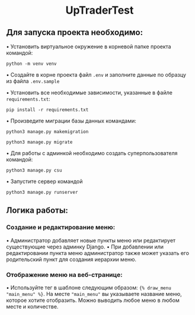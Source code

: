 <h1 align="center">UpTraderTest</a> 
<h2 align="left">Для запуска проекта необходимо:</h2>
  
• Установить виртуальное окружение в корневой папке проекта командой:
```shell
python -m venv venv
```

• Создайте в корне проекта файл ```.env``` и заполните данные по образцу из файла ```.env.sample```

• Установить все необходимые зависимости, указанные в файле ```requirements.txt```:
```shell
pip install -r requirements.txt
```
• Произведите миграции базы данных командами:
   ```shell
   python3 manage.py makemigration
   ```
   ```shell
   python3 manage.py migrate
   ```
   
• Для работы с админкой необходимо создать суперпользователя командой:
   ```shell
   python3 manage.py csu
   ```

• Запустите сервер командой
   ```shell
   python3 manage.py runserver
   ```

<h2 align="left">Логика работы:</h2>
<h3 align="left">Создание и редактирование меню:</h3>
• Администратор добавляет новые пункты меню или редактирует существующие через админку Django.
• При добавлении или редактировании пункта меню администратор также может указать его родительский пункт для создания иерархии меню.
<h3 align="left">Отображение меню на веб-странице:</h3>
  
• Используйте тег в шаблоне следующим образом: ```{% draw_menu "main_menu" %}```. На месте ```"main_menu"``` вы указываете название меню, которое хотите отобразить. Можно выводить любое меню в любом месте и количестве. 
